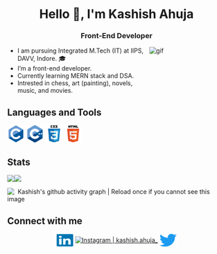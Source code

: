 <h1 align="center">Hello 👋, I'm Kashish Ahuja</h1> 
<h3 align="center">Front-End Developer</h3>

<div>

<img width = "35%" align="right" alt="gif" height="300px" src="https://tenor.com/view/new-game-ahagon-umiko-programming-work-working-at-work-gif-13247664.gif" />

<div align="left">

- I am pursuing Integrated M.Tech (IT) at IIPS, DAVV, Indore. 🎓
- I’m a front-end developer.
- Currently learning MERN stack and DSA.
- Intrested in chess, art (painting), novels, music, and movies.

</div>
</div>

##  Languages and Tools
<p align="left">
<img src="https://raw.githubusercontent.com/devicons/devicon/master/icons/c/c-original.svg" alt="c" width="40" height="40"/>
<img src="https://raw.githubusercontent.com/devicons/devicon/master/icons/cplusplus/cplusplus-original.svg" alt="cplusplus" width="40" height="40"/>
<img src="https://raw.githubusercontent.com/devicons/devicon/master/icons/css3/css3-original-wordmark.svg" alt="css3" width="40" height="40"/>
<img src="https://raw.githubusercontent.com/devicons/devicon/master/icons/html5/html5-original-wordmark.svg" alt="html5" width="40" height="40"/>
</p>

##  Stats
<div style="display: flex; flex-direction: row"> 
<img src="https://github-readme-stats.vercel.app/api?username=kashishahuja2002&show_icons=true&theme=gotham" />
<img src="https://github-readme-streak-stats.herokuapp.com/?user=kashishahuja2002&theme=gotham"/>
</div>

![ &nbsp; Kashish's github activity graph | Reload once if you cannot see this image ](https://gh-readme-activity-graph.herokuapp.com/graph?username=kashishahuja2002&theme=gotham&custom_title=Contribution%20Graph)

## Connect with me
<p align="center">
<a href="https://www.linkedin.com/in/kashish-ahuja-1505/" target="blank"><img align="center" src="https://raw.githubusercontent.com/devicons/devicon/master/icons/linkedin/linkedin-original.svg" alt="LinkedIn | kashish-ahuja-1505" height="30" width="40" /></a>
<a href="https://www.instagram.com/kashish.ahuja_/" target="blank"><img align="center" src="https://raw.githubusercontent.com/rahuldkjain/github-profile-readme-generator/master/src/images/icons/Social/instagram.svg" alt="Instagram | kashish.ahuja_" height="30" width="40" /></a>
<a href="https://twitter.com/15kashishahuja" target="blank"><img align="center" src="https://raw.githubusercontent.com/devicons/devicon/master/icons/twitter/twitter-original.svg" alt="Twitter | 15kashishahuja" height="30" width="40" /></a>
</p>
